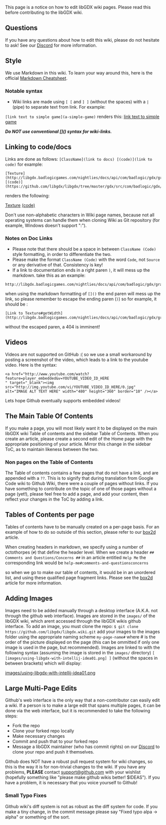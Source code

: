 This page is a notice on how to edit libGDX wiki pages. Please read this before contributing to the libGDX wiki.


## Questions ##

If you have any questions about how to edit this wiki, please do not hesitate to ask! See our [Discord](https://libgdx.com/community/) for more information.

## Style ##

We use Markdown in this wiki. To learn your way around this, here is the official [Markdown Cheatsheet](https://github.com/adam-p/markdown-here/wiki/Markdown-Cheatsheet).

### Notable syntax ###

* Wiki links are made using `[ [` and `] ]` (without the spaces) with a `|` (pipe) to separate text from link. For example:

`[link text to simple game](a-simple-game)` renders this: [link text to simple game](a-simple-game)  

***Do NOT use conventional \[]() syntax for wiki-links.***

## Linking to code/docs ##
Links are done as follows: `[ClassName](link to docs) [(code)](link to code)` for example:
```
[Texture](http://libgdx.badlogicgames.com/nightlies/docs/api/com/badlogic/gdx/graphics/Texture.html)
[(code)](https://github.com/libgdx/libgdx/tree/master/gdx/src/com/badlogic/gdx/graphics/Texture.java)
```

renders the following:

[Texture](http://libgdx.badlogicgames.com/nightlies/docs/api/com/badlogic/gdx/graphics/Texture.html)
[(code)](https://github.com/libgdx/libgdx/tree/master/gdx/src/com/badlogic/gdx/graphics/Texture.java)

Don't use non-alphabetic characters in Wiki page names, because not all operating systems can handle
them when cloning Wiki as Git repository (for example, Windows doesn't support ":").

### Notes on Doc Links ###

* Please note that there should be a space in between `ClassName (Code)` style formatting, in order to differentiate the two.
* Please make the format `ClassName (Code)` with the word `Code`, not `Source` or any derivative of that. Consistency is key!
*  If a link to documentation ends in a right paren `)`, it will mess up the markdown. take this as an example:

```
http://libgdx.badlogicgames.com/nightlies/docs/api/com/badlogic/gdx/graphics/Texture.html#getWidth()
```

when using the markdown formatting of `[]()` the end paren will mess up the link, so please remember to escape the ending paren (`)`) so for example, it should be :

```
[Link to Texture#getWidth](http://libgdx.badlogicgames.com/nightlies/docs/api/com/badlogic/gdx/graphics/Texture.html#getWidth(\))
```

without the escaped paren, a 404 is imminent!

## Videos ##

Videos are not supported on GitHub :( so we use a small workaround by posting a screenshot of the video, which leads to a link to the youtube video. Here is the syntax:

```
<a href="http://www.youtube.com/watch?feature=player_embedded&v=YOUTUBE_VIDEO_ID_HERE
" target="_blank"><img src="http://img.youtube.com/vi/YOUTUBE_VIDEO_ID_HERE/0.jpg"
alt="IMAGE ALT TEXT HERE" width="480" height="360" border="10" /></a>
```

Lets hope Github eventually supports embedded videos!

## The Main Table Of Contents ##

If you make a page, you will most likely want it to be displayed on the main libGDX wiki Table of contents and the sidebar Table of Contents. When you create an article, please create a second edit of the Home page with the appropriate positioning of your article. Mirror this change in the sidebar ToC, as to maintain likeness between the two.

### Non pages on the Table of Contents ###

The Table of contents contains a few pages that do not have a link, and are appended with a `??`. This is to signify that during translation from Google Code wiki to Github Wiki, there were a couple of pages without links. If you have something to contribute on the topic of one of those pages without a page (yet!), please feel free to add a page, and add your content, then reflect your changes in the ToC by adding a link.


## Tables of Contents per page ##

Tables of contents have to be manually created on a per-page basis. For an example of how to do so outside of this section, please refer to our [box2d](box2d) article.

When creating headers in markdown, we specify using a number of octothorpes (`#`) that define the header level. When we create a header `## Comments and Questions/Concerns ##` in an article entitled `Help Me` the corresponding link would be `help-me#comments-and-questionsconcerns`

so when we go to make our table of contents, it would be in an unordered list, and using these qualified page fragment links. Please see the [box2d](box2d) article for more information.

## Adding Images ##

Images need to be added manually through a desktop interface (A.K.A. not through the github web interface). Images are stored in the `images/` of the libGDX wiki, which arent accessed through the libGDX wikis github interface. To add an image, you must clone the repo: `$ git clone https://github.com/libgdx/libgdx.wiki.git` add your images to the images folder using the appropriate naming scheme `my-page-name#` where # is the order of the picture displayed on the page (this can be ommitted if only one image is used in the page, but recommended). Images are linked to with the following syntax (assuming the image is stored in the `images/` directory) `[ [images/using-libgdx-with-intellij-idea01.png] ]` (without the spaces in between brackets) which will display:

[images/using-libgdx-with-intellij-idea01.png](images/using-libgdx-with-intellij-idea01.png)


## Large Multi-Page Edits ##

Github's web interface is the only way that a non-contributor can easily edit a wiki. If a person is to make a large edit that spans multiple pages, it can be done via the web interface, but it is recommended to take the following steps:

* Fork the repo
* Clone your forked repo locally
* Make necessary changes
* Commit and push that to your forked repo
* Message a libGDX maintainer (who has commit rights) on our [Discord](https://libgdx.com/community/) to clone your repo and push it themselves.

Github does NOT have a robust pull request system for wiki changes, so this is the way it is for non-trivial changes to the wiki. If you have any problems, **PLEASE** contact support@github.com with your wishlist (hopefully something like "please make github wikis better! $IDEAS"). If you have a problem, it is necessary that you voice yourself to Github!

### Small Typo Fixes ###
Github wiki's diff system is not as robust as the diff system for code. If you make a tiny change, in the commit message please say "Fixed typo alpa -> alpha" or something of the sort.
